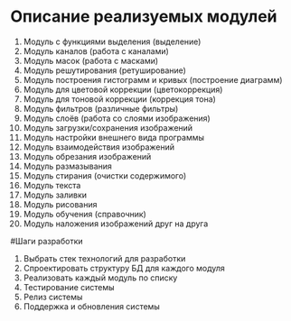 # Описание реализуемых модулей


1. Модуль с функциями выделения (выделение)
2. Модуль каналов (работа с каналами)
3. Модуль масок (работа с масками)
4. Модуль решутирования (ретуширование)
5. Модуль построения гистограмм и кривых (построение диаграмм)
6. Модуль для цветовой коррекции (цветокоррекция)
7. Модуль для тоновой коррекции (коррекция тона)
8. Модуль фильтров (различные фильтры)
9. Модуль слоёв (работа со слоями изображения)
10. Модуль загрузки/сохранения изображений
11. Модуль настройки внешнего вида программы
12. Модуль взаимодействия изображений
13. Модуль обрезания изображений
14. Модуль размазывания
15. Модуль стирания (очистки содержимого)
16. Модуль текста
17. Модуль заливки
18. Модуль рисования
19. Модуль обучения (справочник)
20. Модуль наложения изображений друг на друга

#Шаги разработки


1. Выбрать стек технологий для разработки
2. Спроектировать структуру БД для каждого модуля
3. Реализовать каждый модуль по списку
4. Тестирование системы
5. Релиз системы
6. Поддержка и обновления системы